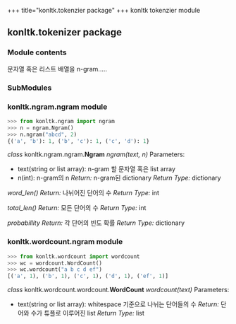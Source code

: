 +++
title="konltk.tokenzier package"
+++
konltk tokenzier module

## konltk.tokenizer package
### Module contents
문자열 혹은 리스트 배열을 n-gram.....
### SubModules
### konltk.ngram.ngram module
```python
>>> from konltk.ngram import ngram
>>> n = ngram.Ngram()
>>> n.ngram("abcd", 2)
{('a', 'b'): 1, ('b', 'c'): 1, ('c', 'd'): 1}
```
*class* konltk.ngram.ngram.**Ngram**
*ngram(text, n)*
Parameters:
- text(string or list array): n-gram 할 문자열 혹은 list array
- n(int): n-gram의 n
*Return:* n-gram된 dictionary
*Return Type:* dictionary

*word_len()*
*Return:* 나뉘어진 단어의 수
*Return Type:* int
    
*total_len()*
*Return:* 모든 단어의 수
*Return Type:* int

*probabillity*
*Return:* 각 단어의 빈도 확률
*Return Type:* dictionary

### konltk.wordcount.ngram module
```python
>>> from konltk.wordcount import wordcount
>>> wc = wordcount.WordCount()
>>> wc.wordcount("a b c d ef")
[('a', 1), ('b', 1), ('c', 1), ('d', 1), ('ef', 1)]
```
*class* konltk.wordcount.wordcount.**WordCount**
*wordcount(text)*
Parameters:
- text(string or list array): whitespace 기준으로 나뉘는 단어들의 수
*Return:* 단어와 수가 튜플로 이루어진 list
*Return Type:* list
